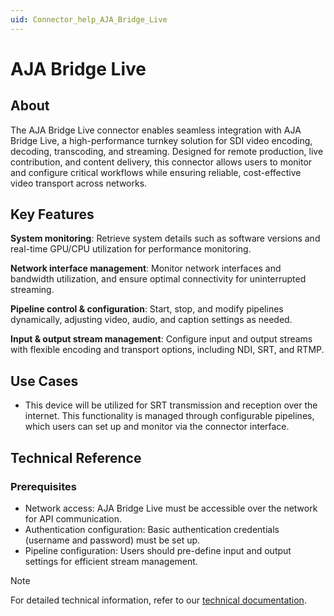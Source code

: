 ```yaml
---
uid: Connector_help_AJA_Bridge_Live
---
```


# AJA Bridge Live

## About

The AJA Bridge Live connector enables seamless integration with AJA Bridge Live, a high-performance turnkey solution for SDI video encoding, decoding, transcoding, and streaming. Designed for remote production, live contribution, and content delivery, this connector allows users to monitor and configure critical workflows while ensuring reliable, cost-effective video transport across networks.

## Key Features

**System monitoring**: Retrieve system details such as software versions and real-time GPU/CPU utilization for performance monitoring.

**Network interface management**: Monitor network interfaces and bandwidth utilization, and ensure optimal connectivity for uninterrupted streaming.

**Pipeline control & configuration**: Start, stop, and modify pipelines dynamically, adjusting video, audio, and caption settings as needed.

**Input & output stream management**: Configure input and output streams with flexible encoding and transport options, including NDI, SRT, and RTMP.

## Use Cases

- This device will be utilized for SRT transmission and reception over the internet. This functionality is managed through configurable pipelines, which users can set up and monitor via the connector interface.

## Technical Reference

### Prerequisites

- Network access: AJA Bridge Live must be accessible over the network for API communication.
- Authentication configuration: Basic authentication credentials (username and password) must be set up.
- Pipeline configuration: Users should pre-define input and output settings for efficient stream management.

> [!NOTE]
> For detailed technical information, refer to our [technical documentation](xref:Connector_help_AJA_Bridge_Live_Technical).
